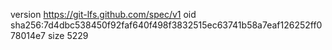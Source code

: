 version https://git-lfs.github.com/spec/v1
oid sha256:7d4dbc538450f92faf640f498f3832515ec63741b58a7eaf126252ff078014e7
size 5229
